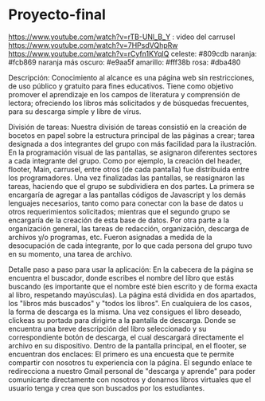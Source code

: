# Proyecto-final
https://www.youtube.com/watch?v=rTB-UNl_B_Y :   video del carrusel
https://www.youtube.com/watch?v=7HPsdVQhpRw
https://www.youtube.com/watch?v=rCyfn1KYqlQ
celeste: #809cdb
naranja: #fcb869 naranja más oscuro: #e9aa5f
amarillo: #fff38b
rosa: #dba480


Descripción:
Conocimiento al alcance es una página web sin restricciones, de uso público y gratuito para fines educativos. Tiene como objetivo promover el aprendizaje en los campos de literatura y comprensión de lectora; ofreciendo los libros más solicitados y de búsquedas frecuentes, para su descarga simple y libre de virus.


División de tareas:
Nuestra división de tareas consistió en la creación de bocetos en papel sobre la estructura principal de las páginas a crear; tarea designada a dos integrantes del grupo con más facilidad para la ilustración.  
En la programación visual de las pantallas, se asignaron diferentes sectores a cada integrante del grupo. Como por ejemplo, la creación del header, flooter, Main, carrusel, entre otros (de cada pantalla) fue distribuida entre los programadores. 
Una vez finalizadas las pantallas, se reasignaron las tareas, haciendo que el grupo se subdividiera en dos partes. La primera se encargaría de agregar a las pantallas códigos de Javascript y los demás lenguajes necesarios, tanto como para conectar con la base de datos u otros requerimientos solicitados; mientras que el segundo grupo se encargaría de la creación de esta base de datos. 
Por otra parte a la organización general, las tareas de redacción, organización, descarga de archivos y/o programas, etc. Fueron asignadas a medida de la desocupación de cada integrante, por lo que cada persona del grupo tuvo en su momento, una tarea de archivo.


Detalle paso a paso para usar la aplicación:
En la cabecera de la página se encuentra el buscador, donde escribes el nombre del libro que estás buscando (es importante que el nombre esté bien escrito y de forma exacta al libro, respetando mayúsculas).
La página está dividida en dos apartados, los "libros más buscados" y "todos los libros". En cualquiera de los casos, la forma de descarga es la misma. Una vez consigues el libro deseado, clickeas su portada para dirigirte a la pantalla de descarga. Donde se encuentra una breve descripción del libro seleccionado y su correspondiente botón de descarga, el cual descargará directamente el archivo en su dispositivo. 
Dentro de la pantalla principal, en el flooter, se encuentran dos enclaces: 
El primero es una encuesta que te permite compartir con nosotros tu experiencia con la página.
El segundo enlace te redirecciona a nuestro Gmail personal de "descarga y aprende" para poder comunicarte directamente con nosotros y donarnos libros virtuales que el usuario tenga y crea que son buscados por los estudiantes.
